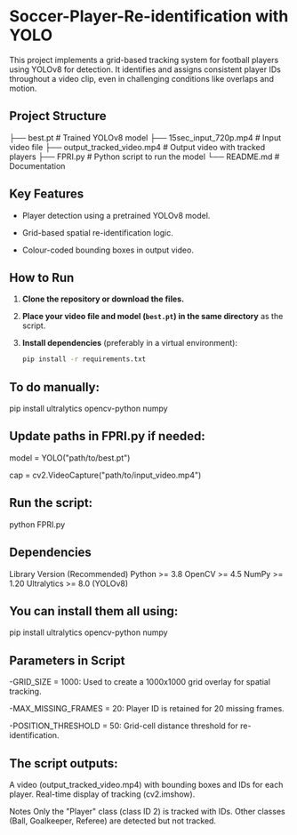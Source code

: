# Soccer-Player-Re-identification with YOLO

This project implements a grid-based tracking system for football players using YOLOv8 for detection. It identifies and assigns consistent player IDs throughout a video clip, even in challenging conditions like overlaps and motion.

## Project Structure
├── best.pt   # Trained YOLOv8 model
├── 15sec_input_720p.mp4   # Input video file
├── output_tracked_video.mp4   # Output video with tracked players
├── FPRI.py   # Python script to run the model
└── README.md   # Documentation

## Key Features

- Player detection using a pretrained YOLOv8 model.
  
- Grid-based spatial re-identification logic.
  
- Colour-coded bounding boxes in output video.


## How to Run

1. **Clone the repository or download the files.**
2. **Place your video file and model (`best.pt`) in the same directory** as the script.
3. **Install dependencies** (preferably in a virtual environment):

   ```bash
   pip install -r requirements.txt

## To do manually:
pip install ultralytics opencv-python numpy

## Update paths in FPRI.py if needed:

model = YOLO("path/to/best.pt")

cap = cv2.VideoCapture("path/to/input_video.mp4")


## Run the script:

python FPRI.py


## Dependencies

Library         	Version (Recommended)
Python	     >=        3.8
OpenCV	     >=        4.5
NumPy	       >=        1.20
Ultralytics  >=        8.0 (YOLOv8)

## You can install them all using:
pip install ultralytics opencv-python numpy

## Parameters in Script

-GRID_SIZE = 1000: Used to create a 1000x1000 grid overlay for spatial tracking.

-MAX_MISSING_FRAMES = 20: Player ID is retained for 20 missing frames.

-POSITION_THRESHOLD = 50: Grid-cell distance threshold for re-identification.

## The script outputs:

A video (output_tracked_video.mp4) with bounding boxes and IDs for each player.
Real-time display of tracking (cv2.imshow).

Notes
Only the "Player" class (class ID 2) is tracked with IDs.
Other classes (Ball, Goalkeeper, Referee) are detected but not tracked.
